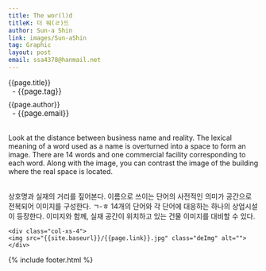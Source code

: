 ```yaml
---
title: The wor(l)d
titleK: 더 워(ㄹ)드
author: Sun-a Shin
link: images/Sun-aShin
tag: Graphic
layout: post
email: ssa4378@hanmail.net
---	
```


<div class="container">

<div class="deDep">
{{page.title}}<br>
<p style="font-size:15px; margin:0px; padding:0px 0px 0px 8px; margin:0px 0px 8px 0px;">- {{page.tag}}</p>
{{page.author}}<br>
<p style="font-size:15px; margin:0px; padding:0px 0px 0px 8px;">- {{page.email}}</p>
</div>

<br>

<div class="det lato">

<!--영문-->

Look at the distance between business name and reality.
The lexical meaning of a word used as a name is overturned into a space to form an image. There are 14 words and one commercial facility corresponding to each word. Along with the image, you can contrast the image of the building where the real space is located.

<!--영문-->

</div>


<div class="noto">
<!--국문-->

<br>
상호명과 실재의 거리를 짚어본다.
이름으로 쓰이는 단어의 사전적인 의미가 공간으로 전복되어 이미지를 구성한다. ㄱ-ㅎ 14개의 단어와 각 단어에 대응하는 하나의 상업시설이 등장한다. 이미지와 함께, 실재 공간이 위치하고 있는 건물 이미지를 대비할 수 있다.

<!--국문-->

</div>

<div class="row noto">
	
	<div class="col-xs-4">
	<img src="{{site.baseurl}}/{{page.link}}.jpg" class="deImg" alt=""></div>
	
</div>

	

</div> 

{% include footer.html %}